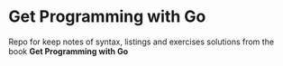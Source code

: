 # Get Programming with Go

Repo for keep notes of syntax, listings and exercises solutions from the book **Get Programming with Go**
